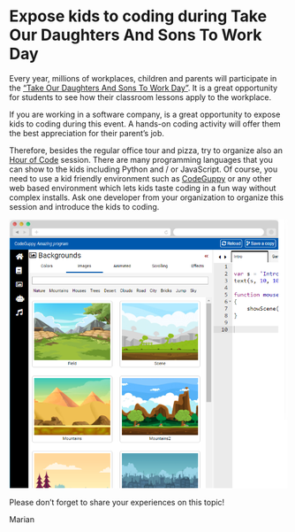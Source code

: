 Expose kids to coding during Take Our Daughters And Sons To Work Day 
====================================================================

Every year, millions of workplaces, children and parents will participate in the [“Take Our Daughters And Sons To Work Day”](https://daughtersandsonstowork.org/). It is a great opportunity for students to see how their classroom lessons apply to the workplace. 

If you are working in a software company, is a great opportunity to expose kids to coding during this event. A hands-on coding activity will offer them the best appreciation for their parent’s job. 

Therefore, besides the regular office tour and pizza, try to organize also an [Hour of Code](https://hourofcode.com/) session. There are many programming languages that you can show to the kids including Python and / or JavaScript. Of course, you need to use a kid friendly environment such as [CodeGuppy](https://codeguppy.com) or any other web based environment which lets kids taste coding in a fun way without complex installs. Ask one developer from your organization to organize this session and introduce the kids to coding.

[![](/img/posts/codeguppy.png)](https://codeguppy.com)

Please don’t forget to share your experiences on this topic!

Marian
